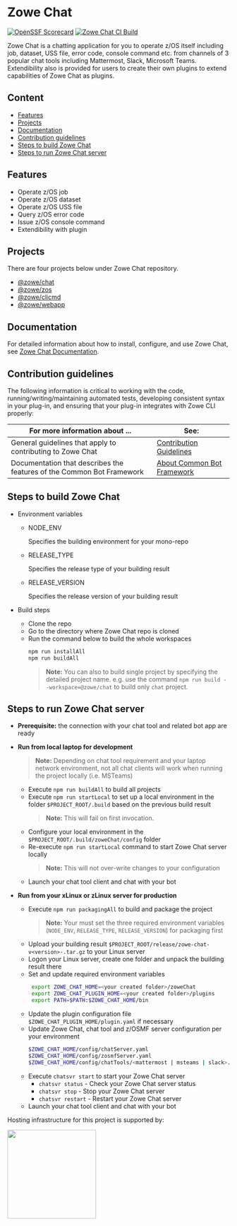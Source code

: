 # Zowe Chat

[![OpenSSF Scorecard](https://api.securityscorecards.dev/projects/github.com/zowe/zowe-chat/badge)](https://api.securityscorecards.dev/projects/github.com/zowe/zowe-chat)
[![Zowe Chat CI Build](https://github.com/zowe/zowe-chat/actions/workflows/ci.yml/badge.svg?branch=main)](https://github.com/zowe/zowe-chat/actions/workflows/ci.yml)

Zowe Chat is a chatting application for you to operate z/OS itself including job, dataset, USS file, error code, console command etc. from channels of 3 popular chat tools including Mattermost, Slack, Microsoft Teams. Extendibility also is provided for users to create their own plugins to extend capabilities of Zowe Chat as plugins.

## Content

- [Features](#features)
- [Projects](#projects)
- [Documentation](#documentation)
- [Contribution guidelines](#contribution-guidelines)
- [Steps to build Zowe Chat](#steps-to-build-zowe-chat)
- [Steps to run Zowe Chat server](#steps-to-run-zowe-chat-server)

## Features

- Operate z/OS job
- Operate z/OS dataset
- Operate z/OS USS file
- Query z/OS error code
- Issue z/OS console command
- Extendibility with plugin

## Projects

There are four projects below under Zowe Chat repository.

- [@zowe/chat](https://github.com/zowe/zowe-chat/blob/main/packages/chat/README.md)
- [@zowe/zos](https://github.com/zowe/zowe-chat/blob/main/packages/zos/README.md)
- [@zowe/clicmd](https://github.com/zowe/zowe-chat/blob/main/packages/clicmd/README.md)
- [@zowe/webapp](https://github.com/zowe/zowe-chat/blob/main/packages/webapp/README.md)

## Documentation

For detailed information about how to install, configure, and use Zowe Chat, see [Zowe Chat Documentation](https://TBD/).

## Contribution guidelines

The following information is critical to working with the code, running/writing/maintaining automated tests, developing consistent syntax in your plug-in, and ensuring that your plug-in integrates with Zowe CLI properly:

| For more information about ...                                        | See:                                                                                                   |
| --------------------------------------------------------------------- | ------------------------------------------------------------------------------------------------------ |
| General guidelines that apply to contributing to Zowe Chat            | [Contribution Guidelines](./CONTRIBUTING.md)                                                           |
| Documentation that describes the features of the Common Bot Framework | [About Common Bot Framework](https://github.com/zowe/zowe-chat/blob/main/packages/commonbot/README.md) |

## Steps to build Zowe Chat

- Environment variables

  - NODE_ENV

    Specifies the building environment for your mono-repo

  - RELEASE_TYPE

    Specifies the release type of your building result

  - RELEASE_VERSION

    Specifies the release version of your building result

- Build steps
  - Clone the repo
  - Go to the directory where Zowe Chat repo is cloned
  - Run the command below to build the whole workspaces
    ```sh
    npm run installAll
    npm run buildAll
    ```
    > **Note:** You can also to build single project by specifying the detailed project name. e.g. use the command `npm run build --workspace=@zowe/chat` to build only `chat` project.

## Steps to run Zowe Chat server

- **Prerequisite:** the connection with your chat tool and related bot app are ready
- **Run from local laptop for development**

  > **Note:** Depending on chat tool requirement and your laptop network environment, not all chat clients will work when running the project locally (i.e. MSTeams)

  - Execute `npm run buildAll` to build all projects
  - Execute `npm run startLocal` to set up a local environment in the folder `$PROJECT_ROOT/.build` based on the previous build result
    > **Note:** This will fail on first invocation.
  - Configure your local environment in the `$PROJECT_ROOT/.build/zoweChat/config` folder
  - Re-execute `npm run startLocal` command to start Zowe Chat server locally
    > **Note:** This will not over-write changes to your configuration
  - Launch your chat tool client and chat with your bot

- **Run from your xLinux or zLinux server for production**
  - Execute `npm run packagingAll` to build and package the project
    > **Note:** Your must set the three required environment variables (`NODE_ENV`, `RELEASE_TYPE`, `RELEASE_VERSION`) for packaging first
  - Upload your building result `$PROJECT_ROOT/release/zowe-chat-v<version>-.tar.gz` to your Linux server
  - Logon your Linux server, create one folder and unpack the building result there
  - Set and update required environment variables
    ```sh
     export ZOWE_CHAT_HOME=<your created folder>/zoweChat
     export ZOWE_CHAT_PLUGIN_HOME=<your created folder>/plugins
     export PATH=$PATH:$ZOWE_CHAT_HOME/bin
    ```
  - Update the plugin configuration file `$ZOWE_CHAT_PLUGIN_HOME/plugin.yaml` if necessary
  - Update Zowe Chat, chat tool and z/OSMF server configuration per your environment
    ```sh
    $ZOWE_CHAT_HOME/config/chatServer.yaml
    $ZOWE_CHAT_HOME/config/zosmfServer.yaml
    $ZOWE_CHAT_HOME/config/chatTools/<mattermost | msteams | slack>.yaml
    ```
  - Execute `chatsvr start` to start your Zowe Chat server
    - `chatsvr status` - Check your Zowe Chat server status
    - `chatsvr stop` - Stop your Zowe Chat server
    - `chatsvr restart` - Restart your Zowe Chat server
  - Launch your chat tool client and chat with your bot

<p>Hosting infrastructure for this project is supported by:</p>
<p>
  <a href="https://www.digitalocean.com/?refcode=77a4454d32a1&utm_campaign=Referral_Invite&utm_medium=Referral_Program&utm_source=badge">
    <img src="https://opensource.nyc3.cdn.digitaloceanspaces.com/attribution/assets/SVG/DO_Logo_horizontal_blue.svg" width="201px">
  </a>
</p>
